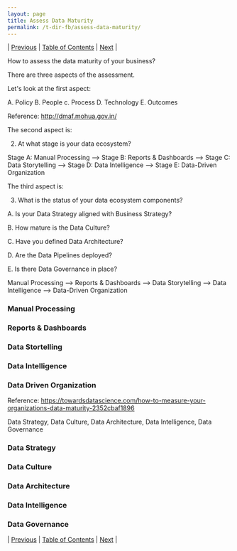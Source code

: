 ```yaml
---
layout: page
title: Assess Data Maturity
permalink: /t-dir-fb/assess-data-maturity/
---
```



| [Previous](https://ankit-rathi.github.io/t-dir-fb/introduction/) | [Table of Contents](https://ankit-rathi.github.io/t-dir-fb/) | [Next](https://ankit-rathi.github.io/t-dir-fb/prepare-data-strategy/)  |

How to assess the data maturity of your business?

There are three aspects of the assessment.

Let's look at the first aspect:

A. Policy
B. People
c. Process
D. Technology
E. Outcomes

Reference: http://dmaf.mohua.gov.in/

The second aspect is:

2. At what stage is your data ecosystem?

Stage A: Manual Processing –> Stage B: Reports & Dashboards –> Stage C: Data Storytelling –> Stage D: Data Intelligence –> Stage E: Data-Driven Organization

The third aspect is:

3. What is the status of your data ecosystem components?

A. Is your Data Strategy aligned with Business Strategy?

B. How mature is the Data Culture?

C. Have you defined Data Architecture?

D. Are the Data Pipelines deployed?

E. Is there Data Governance in place?


Manual Processing --> Reports & Dashboards --> Data Storytelling --> Data Intelligence --> Data-Driven Organization

### Manual Processing

### Reports & Dashboards

### Data Stortelling

### Data Intelligence

### Data Driven Organization

Reference: https://towardsdatascience.com/how-to-measure-your-organizations-data-maturity-2352cbaf1896

Data Strategy, Data Culture, Data Architecture, Data Intelligence, Data Governance

### Data Strategy

### Data Culture

### Data Architecture

### Data Intelligence

### Data Governance



| [Previous](https://ankit-rathi.github.io/t-dir-fb/introduction/) | [Table of Contents](https://ankit-rathi.github.io/t-dir-fb/) | [Next](https://ankit-rathi.github.io/t-dir-fb/prepare-data-strategy/)  |
